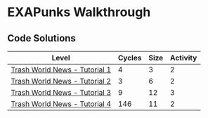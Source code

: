 # EXAPunks Walkthrough

## Code Solutions

| Level | Cycles | Size | Activity |
| - | - | - | - |
| [Trash World News - Tutorial 1](Levels/01-trash-world-news-tutorial-1) | 4 | 3 | 2 |
| [Trash World News - Tutorial 2](Levels/02-trash-world-news-tutorial-2) | 3 | 6 | 2 |
| [Trash World News - Tutorial 3](Levels/03-trash-world-news-tutorial-3) | 9 | 12 | 3 |
| [Trash World News - Tutorial 4](Levels/04-trash-world-news-tutorial-4) | 146 | 11 | 2 |

